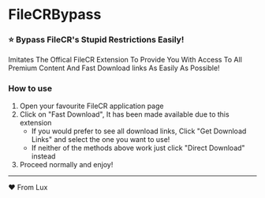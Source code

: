 # FileCRBypass
### ⭐ Bypass FileCR's Stupid Restrictions Easily!
Imitates The Offical FileCR Extension To Provide You With Access To All Premium Content And Fast Download links As Easily As Possible!

### How to use
1. Open your favourite FileCR application page
2. Click on "Fast Download", It has been made available due to this extension
    - If you would prefer to see all download links, Click "Get Download Links" and select the one you want to use!
    - If neither of the methods above work just click "Direct Download" instead
3. Proceed normally and enjoy!
----
❤️ From Lux
